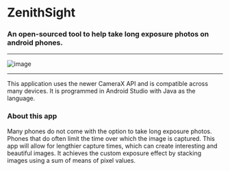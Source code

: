 # ZenithSight

### An open-sourced tool to help take long exposure photos on android phones.
 --- 

![image](https://user-images.githubusercontent.com/92618774/174854809-947305fd-8854-4475-b810-29c85be79bdc.png)

--- 

This application uses the newer CameraX API and is compatible across many devices. It is programmed in Android Studio with Java as the language.

### About this app

Many phones do not come with the option to take long exposure photos. Phones that do often limit the time over which the image is captured. This app will allow for lengthier capture times, which can create interesting and beautiful images. It achieves the custom exposure effect by stacking images using a sum of means of pixel values.
